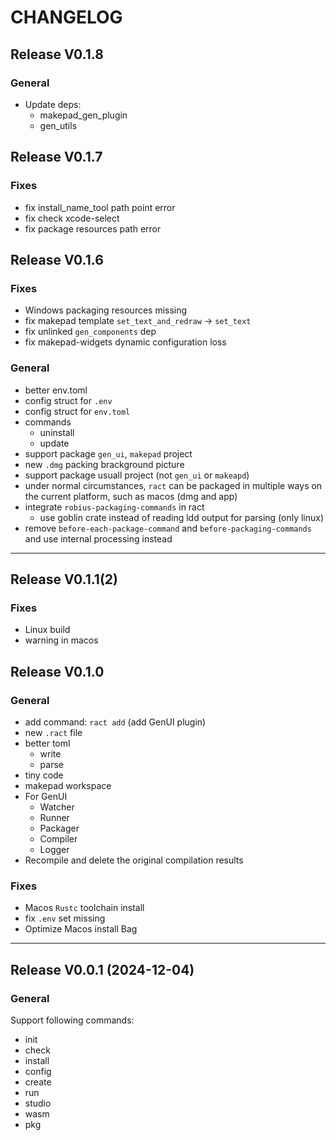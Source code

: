 # CHANGELOG

## Release V0.1.8

### General

- Update deps:
  - makepad_gen_plugin
  - gen_utils

## Release V0.1.7

### Fixes

- fix install_name_tool path point error
- fix check xcode-select
- fix package resources path error


## Release V0.1.6

### Fixes

- Windows packaging resources missing
- fix makepad template `set_text_and_redraw` -> `set_text`
- fix unlinked `gen_components` dep
- fix makepad-widgets dynamic configuration loss

### General

- better env.toml
- config struct for `.env`
- config struct for `env.toml`
- commands
  - uninstall
  - update
- support package `gen_ui`, `makepad` project
- new `.dmg` packing brackground picture
- support package usuall project (not `gen_ui` or `makeapd`)
- under normal circumstances, `ract` can be packaged in multiple ways on the current platform, such as macos (dmg and app)
- integrate `robius-packaging-commands` in ract
  - use goblin crate instead of reading ldd output for parsing (only linux)
- remove `before-each-package-command` and `before-packaging-commands` and use internal processing instead


---

## Release V0.1.1(2)

### Fixes

- Linux build
- warning in macos

## Release V0.1.0 

### General

- add command: `ract add` (add GenUI plugin)
- new `.ract` file
- better toml
  - write
  - parse
- tiny code
- makepad workspace
- For GenUI
  - Watcher
  - Runner
  - Packager
  - Compiler
  - Logger
- Recompile and delete the original compilation results

### Fixes

- Macos `Rustc` toolchain install 
- fix `.env` set missing
- Optimize Macos install Bag

---

## Release V0.0.1 (2024-12-04)

### General

Support following commands:

- init
- check
- install
- config
- create
- run
- studio
- wasm
- pkg